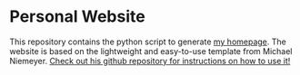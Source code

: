 # Personal Website

This repository contains the python script to generate [my homepage](https://kashyap7x.github.io/). The website is based on the lightweight and easy-to-use template from Michael Niemeyer. [Check out his github repository for instructions on how to use it!](https://github.com/m-niemeyer/m-niemeyer.github.io)

